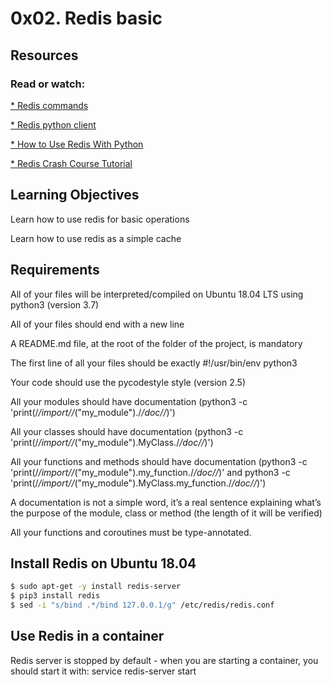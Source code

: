 # 0x02. Redis basic
## Resources
### Read or watch:

[* Redis commands](https://redis.io/commands/)

[* Redis python client](https://redis-py.readthedocs.io/en/stable/)

[* How to Use Redis With Python](https://realpython.com/python-redis/)

[* Redis Crash Course Tutorial](https://www.youtube.com/watch?v=Hbt56gFj998)
## Learning Objectives
Learn how to use redis for basic operations

Learn how to use redis as a simple cache
## Requirements
All of your files will be interpreted/compiled on Ubuntu 18.04 LTS using python3 (version 3.7)

All of your files should end with a new line

A README.md file, at the root of the folder of the project, is mandatory

The first line of all your files should be exactly #!/usr/bin/env python3

Your code should use the pycodestyle style (version 2.5)

All your modules should have documentation (python3 -c 'print(/_/_import/_/_("my_module")./_/_doc/_/_)')

All your classes should have documentation (python3 -c 'print(/_/_import/_/_("my_module").MyClass./_/_doc/_/_)')

All your functions and methods should have documentation (python3 -c 'print(/_/_import/_/_("my_module").my_function./_/_doc/_/_)' and python3 -c 'print(/_/_import/_/_("my_module").MyClass.my_function./_/_doc/_/_)')

A documentation is not a simple word, it’s a real sentence explaining what’s the purpose of the module, class or method (the length of it will be verified)

All your functions and coroutines must be type-annotated.
## Install Redis on Ubuntu 18.04
```bash
$ sudo apt-get -y install redis-server
$ pip3 install redis
$ sed -i "s/bind .*/bind 127.0.0.1/g" /etc/redis/redis.conf
```
## Use Redis in a container
Redis server is stopped by default - when you are starting a container, you should start it with: service redis-server start